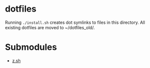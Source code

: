 dotfiles
========

Running `./install.sh` creates dot symlinks to files in this directory. All existing dotfiles are moved to ~/dotfiles_old/.

Submodules
==========

* [z.sh](https://github.com/rupa/z)
